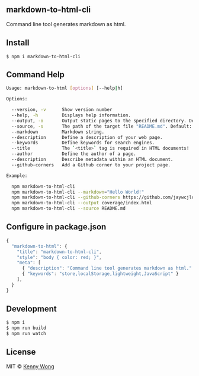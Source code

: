 markdown-to-html-cli
---

Command line tool generates markdown as html.

## Install

```shell
$ npm i markdown-to-html-cli
```

## Command Help

```bash
Usage: markdown-to-html [options] [--help|h]

Options:

  --version, -v      Show version number
  --help, -h         Displays help information.
  --output, -o       Output static pages to the specified directory. Default: index.html
  --source, -s       The path of the target file "README.md". Default: README.md
  --markdown         Markdown string.
  --description      Define a description of your web page.
  --keywords         Define keywords for search engines.
  --title            The `<title>` tag is required in HTML documents!
  --author           Define the author of a page.
  --description      Describe metadata within an HTML document.
  --github-corners   Add a Github corner to your project page.

Example:

  npm markdown-to-html-cli
  npm markdown-to-html-cli --markdown="Hello World!"
  npm markdown-to-html-cli --github-corners https://github.com/jaywcjlove/markdown-to-html-cli
  npm markdown-to-html-cli --output coverage/index.html
  npm markdown-to-html-cli --source README.md
```

## Configure in package.json

```js
{
  "markdown-to-html": {
    "title": "markdown-to-html-cli",
    "style": "body { color: red; }",
    "meta": [
      { "description": "Command line tool generates markdown as html." },
      { "keywords": "store,localStorage,lightweight,JavaScript" }
    ],
  }
}
```

## Development

```bash
$ npm i
$ npm run build
$ npm run watch
```

## License

MIT © [Kenny Wong](https://wangchujiang.com/)
